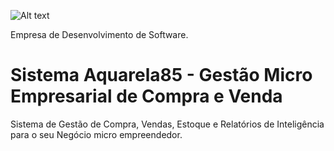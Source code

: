 ![Alt text](https://github.com/diegoMasin/maximumtech/blob/master/assets/img/logo-colorida.png)<br>

Empresa de Desenvolvimento de Software.

# Sistema Aquarela85 - Gestão Micro Empresarial de Compra e Venda
Sistema de Gestão de Compra, Vendas, Estoque e Relatórios de Inteligência para o seu Negócio micro empreendedor.